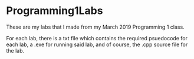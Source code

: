 # Programming1Labs
These are my labs that I made from my March 2019 Programming 1 class.

For each lab, there is a txt file which contains the required psuedocode for each lab, a .exe for running said lab, and of course,
the .cpp source file for the lab.
